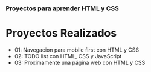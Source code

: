 <h3>Proyectos para aprender HTML y CSS</h3>
<h1>Proyectos Realizados</h1>
<ul>
  <li>01: Navegacion para mobile first con HTML y CSS</li>
  <li>02: TODO list con HTML, CSS y JavaScript</li>
  <li>03: Proximamente una página web con HTML y CSS</li>
</ul>
